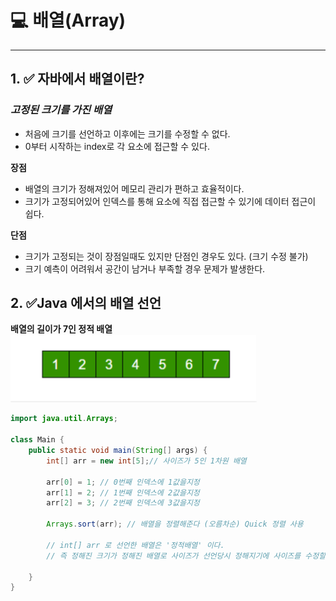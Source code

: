 # 💻 배열(Array)

---

## 1. ✅ 자바에서 배열이란?

### ***고정된 크기를 가진 배열***

- 처음에 크기를 선언하고 이후에는 크기를 수정할 수 없다.
- 0부터 시작하는 index로 각 요소에 접근할 수 있다.

**장점**
- 배열의 크기가 정해져있어 메모리 관리가 편하고 효율적이다.
- 크기가 고정되어있어 인덱스를 통해 요소에 직접 접근할 수 있기에 데이터 접근이 쉽다.

**단점**
- 크기가 고정되는 것이 장점일때도 있지만 단점인 경우도 있다. (크기 수정 불가)
- 크기 예측이 어려워서 공간이 남거나 부족할 경우 문제가 발생한다.


## 2. ✅Java 에서의 배열 선언

**배열의 길이가 7인 정적 배열**
![img.png](img.png)
```java
import java.util.Arrays;

class Main {
    public static void main(String[] args) {
        int[] arr = new int[5];// 사이즈가 5인 1차원 배열

        arr[0] = 1; // 0번째 인덱스에 1값을지정
        arr[1] = 2; // 1번째 인덱스에 2값을지정
        arr[2] = 3; // 2번째 인덱스에 3값을지정

        Arrays.sort(arr); // 배열을 정렬해준다 (오름차순) Quick 정렬 사용
        
        // int[] arr 로 선언한 배열은 '정적배열' 이다. 
        // 즉 정해진 크기가 정해진 배열로 사이즈가 선언당시 정해지기에 사이즈를 수정할 수 없다.

    }
}
```